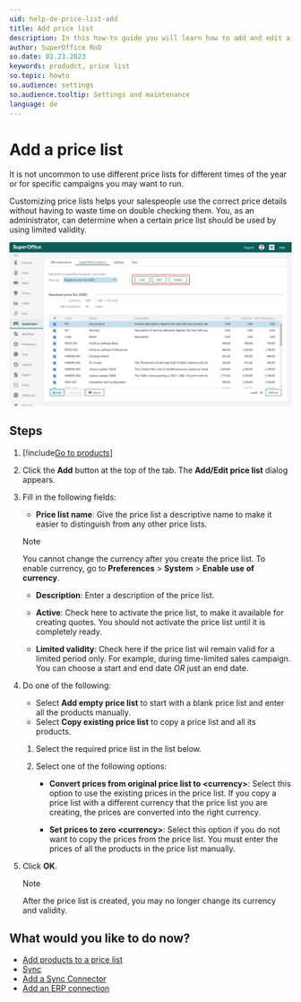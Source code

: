 ```yaml
---
uid: help-de-price-list-add
title: Add price list
description: In this how-to guide you will learn how to add and edit a price list in SuperOffice Quote.
author: SuperOffice RnD
so.date: 02.23.2023
keywords: produdct, price list
so.topic: howto
so.audience: settings
so.audience.tooltip: Settings and maintenance
language: de
---
```


# Add a price list

It is not uncommon to use different price lists for different times of the year or for specific campaigns you may want to run.

Customizing price lists helps your salespeople use the correct price details without having to waste time on double checking them. You, as an administrator, can determine when a certain price list should be used by using limited validity.

![You can add and edit all your price lists in the SuperOffice products tab -screenshot][img1]

## Steps

1. [!include[Go to products](../includes/goto-products.md)]

1. Click the **Add** button at the top of the tab. The **Add/Edit price list** dialog appears.

1. Fill in the following fields:

    * **Price list name**: Give the price list a descriptive name to make it easier to distinguish from any other price lists.

    > [!NOTE]
    > You cannot change the currency after you create the price list. To enable currency, go to **Preferences** > **System** > **Enable use of currency**.

    * **Description**: Enter a description of the price list.

    * **Active**: Check here to activate the price list, to make it available for creating quotes. You should not activate the price list until it is completely ready.

    * **Limited validity**: Check here if the price list wil remain valid for a limited period only. For example, during time-limited sales campaign. You can choose a start and end date *OR* just an end date.

1. Do one of the following:

    * Select **Add empty price list** to start with a blank price list and enter all the products manually.
    * Select **Copy existing price list** to copy a price list and all its products.

    1. Select the required price list in the list below.

    2. Select one of the following options:

        * **Convert prices from original price list to &lt;currency&gt;**: Select this option to use the existing prices in the price list. If you copy a price list with a different currency that the price list you are creating, the prices are converted into the right currency.

        * **Set prices to zero &lt;currency&gt;**: Select this option if you do not want to copy the prices from the price list. You must enter the prices of all the products in the price list manually.

1. Click **OK**.

    > [!NOTE]
    > After the price list is created, you may no longer change its currency and validity.

## What would you like to do now?

* [Add products to a price list][1]
* [Sync][2]
* [Add a Sync Connector][3]
* [Add an ERP connection][4]

<!-- Referenced links -->
[1]: add-product-to-price-list.md
[2]: ../sync/index.md
[3]: ../sync/sync-connector-add.md
[4]: ../sync/sync-add-erp-connection.md

<!-- Referenced images -->
[img1]: media/add-price-list.png

